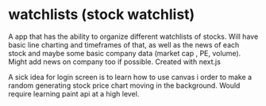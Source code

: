 # watchlists (stock watchlist)
A app that has the ability to organize different watchlists of stocks. Will have basic line charting and timeframes of that, as well as the news of each stock and maybe some basic company data (market cap , PE, volume). Might add news on company too if possible. Created with next.js

A sick idea for login screen is to learn how to use canvas i order to make a random generating stock price chart moving in the background. Would require learning paint api at a high level.